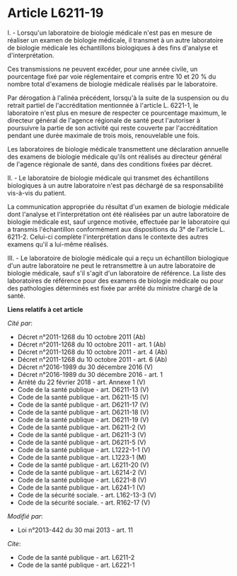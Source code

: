 # Article L6211-19

I. - Lorsqu'un laboratoire de biologie médicale n'est pas en mesure de réaliser un examen de biologie médicale, il transmet à
un autre laboratoire de biologie médicale les échantillons biologiques à des fins d'analyse et d'interprétation. 

Ces transmissions ne peuvent excéder, pour une année civile, un pourcentage fixé par voie réglementaire et compris entre 10
et 20 % du nombre total d'examens de biologie médicale réalisés par le laboratoire. 

Par dérogation à l'alinéa précédent, lorsqu'à la suite de la suspension ou du retrait partiel de l'accréditation mentionnée à
l'article L. 6221-1, le laboratoire n'est plus en mesure de respecter ce pourcentage maximum, le directeur général de
l'agence régionale de santé peut l'autoriser à poursuivre la partie de son activité qui reste couverte par l'accréditation
pendant une durée maximale de trois mois, renouvelable une fois.

Les laboratoires de biologie médicale transmettent une déclaration annuelle des examens de biologie médicale qu'ils ont
réalisés au directeur général de l'agence régionale de santé, dans des conditions fixées par décret.

II. - Le laboratoire de biologie médicale qui transmet des échantillons biologiques à un autre laboratoire n'est pas déchargé
de sa responsabilité vis-à-vis du patient. 

La communication appropriée du résultat d'un examen de biologie médicale dont l'analyse et l'interprétation ont été réalisées
par un autre laboratoire de biologie médicale est, sauf urgence motivée, effectuée par le laboratoire qui a transmis
l'échantillon conformément aux dispositions du 3° de l'article L. 6211-2. Celui-ci complète l'interprétation dans le contexte
des autres examens qu'il a lui-même réalisés. 

III. - Le laboratoire de biologie médicale qui a reçu un échantillon biologique d'un autre laboratoire ne peut le
retransmettre à un autre laboratoire de biologie médicale, sauf s'il s'agit d'un laboratoire de référence. La liste des
laboratoires de référence pour des examens de biologie médicale ou pour des pathologies déterminés est fixée par arrêté du
ministre chargé de la santé.

**Liens relatifs à cet article**

_Cité par_:

  - Décret n°2011-1268 du 10 octobre 2011 (Ab)
  - Décret n°2011-1268 du 10 octobre 2011 - art. 1 (Ab)
  - Décret n°2011-1268 du 10 octobre 2011 - art. 4 (Ab)
  - Décret n°2011-1268 du 10 octobre 2011 - art. 6 (Ab)
  - Décret n°2016-1989 du 30 décembre 2016 (V)
  - Décret n°2016-1989 du 30 décembre 2016 - art. 1
  - Arrêté du 22 février 2018 - art. Annexe 1 (V)
  - Code de la santé publique - art. D6211-13 (V)
  - Code de la santé publique - art. D6211-15 (V)
  - Code de la santé publique - art. D6211-17 (V)
  - Code de la santé publique - art. D6211-18 (V)
  - Code de la santé publique - art. D6211-19 (V)
  - Code de la santé publique - art. D6211-2 (V)
  - Code de la santé publique - art. D6211-3 (V)
  - Code de la santé publique - art. D6211-5 (V)
  - Code de la santé publique - art. L1222-1-1 (V)
  - Code de la santé publique - art. L1223-1 (M)
  - Code de la santé publique - art. L6211-20 (V)
  - Code de la santé publique - art. L6214-2 (V)
  - Code de la santé publique - art. L6221-8 (V)
  - Code de la santé publique - art. L6241-1 (V)
  - Code de la sécurité sociale. - art. L162-13-3 (V)
  - Code de la sécurité sociale. - art. R162-17 (V)

_Modifié par_:

  - Loi n°2013-442 du 30 mai 2013 - art. 11

_Cite_:

  - Code de la santé publique - art. L6211-2
  - Code de la santé publique - art. L6221-1
